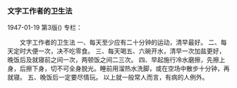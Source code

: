 ### 文字工作者的卫生法

1947-01-19
第3版()
专栏：

　　文字工作者的卫生法
    一、每天至少应有二十分钟的运动，清早最好。
    二、每天定时大便一次，决不吃零食。
    三、每天喝五、六碗开水，清早一次加盐更好，晚饭后及就寝前之间一次，两顿饭之间二三次。
    四、早起施行冷水磨擦，先擦上身，后擦下身，切不可全身脱光。睡前用溜热水洗脚，或在空场中散步十分钟，再就寝。
    五、晚饭后一定要尽情玩。
    以上就一般常人而言，有病的人例外。
